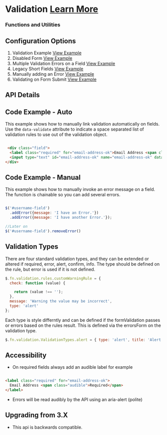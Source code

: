 # Validation  [Learn More](https://soho.infor.com/index.php?p=component/about-dialog)

### Functions and Utilities

## Configuration Options

1. Validation Example [View Example]( ../components/validation/example-index)
2. Disabled Form [View Example]( ../components/validation/example-form-disabled)
3. Multiple Validation Errors on a Field [View Example]( ../components/validation/example-multiple-errors)
4. Legacy Short Fields [View Example]( ../components/validation/example-short-fields)
5. Manually adding an Error [View Example]( ../components/validation/example-standalone-error)
6. Validating on Form Submit [View Example]( ../components/validation/example-validation-form)

## API Details

## Code Example - Auto

This example shows how to manually link validation automatically on fields. Use the `data-validate` attribute to indicate a space separated list of validation rules to use out of the validation object.

```html

 <div class="field">
  <label class="required" for="email-address-ok">Email Address <span class="audible">Required</span></label>
  <input type="text" id="email-address-ok" name="email-address-ok" data-validate="required customRule" >
</div>


```

## Code Example - Manual

This example shows how to manually invoke an error message on a field. The function is chainable so you can add several errors.

```javascript

$('#username-field')
  .addError({message: 'I have an Error.'})
  .addError({message: 'I have another Error.'});

//Later on
$('#username-field').removeError()


```

## Validation Types

There are four standard validation types, and they can be extended or altered if required, error, alert, confirm, info. The type should be defined on the rule, but error is used if it is not defined.  

```javascript
$.fn.validation.rules.customWarningRule = {
  check: function (value) {

    return (value !== '');
  },
  message: 'Warning the value may be incorrect',
  type: 'alert'
};
```

Each type is style differntly and can be defined if the formValidation passes or errors based on the rules result. This is defined via the errorsForm on the validation type.

```javascript
$.fn.validation.ValidationTypes.alert = { type: 'alert', title: 'Alert', errorsForm: false };
```

## Accessibility

- On required fields always add an audible label for example

```html

<label class="required" for="email-address-ok">
  Email Address <span class="audible">Required</span>
</label>

```

- Errors will be read audibly by the API using an aria-alert (polite)

## Upgrading from 3.X

- This api is backwards compatible.
